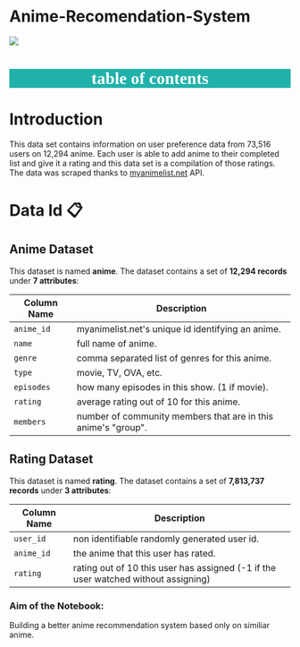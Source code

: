 # Anime-Recomendation-System

![](https://i.pinimg.com/originals/a8/be/b0/a8beb06c120be3358360ae2be20588fd.gif)
    
<h2 style='text-align:center;font-family:Comic Sans MS;font-size:30px;background-color:lightseagreen;border:30px;color:white'>table of contents<h2>

# Introduction

This data set contains information on user preference data from 73,516 users on 12,294 anime. Each user is able to add anime to their completed list and give it a rating and this data set is a compilation of those ratings. The data was scraped thanks to [myanimelist.net](https://myanimelist.net) API.


# Data Id 📋

## Anime Dataset

This dataset is named **anime**. The dataset contains a set of **12,294 records** under **7 attributes**:

| Column Name | Description                                                    |
|-------------|----------------------------------------------------------------|
| `anime_id`  | myanimelist.net's unique id identifying an anime.              |
| `name`      | full name of anime.                                            |
| `genre`     | comma separated list of genres for this anime.                 |
| `type`      | movie, TV, OVA, etc.                                           |
| `episodes`  | how many episodes in this show. (1 if movie).                  |
| `rating`    |  average rating out of 10 for this anime.                      |
| `members`   | number of community members that are in this anime's "group".  |
                                                


## Rating Dataset

This dataset is named **rating**. The dataset contains a set of **7,813,737 records** under **3 attributes**:

| Column Name | Description                                                                        |
|-------------|------------------------------------------------------------------------------------|
| `user_id`   | non identifiable randomly generated user id.                                       |
| `anime_id`  | the anime that this user has rated.                                                |
| `rating`    | rating out of 10 this user has assigned (-1 if the user watched without assigning) |


### Aim of the Notebook:
Building a better anime recommendation system based only on similiar anime. 

                                                
